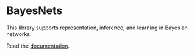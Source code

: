 # BayesNets

This library supports representation, inference, and learning in Bayesian networks.

Read the [documentation](http://nbviewer.ipython.org/github/sisl/BayesNets.jl/blob/master/doc/BayesNets.ipynb).
